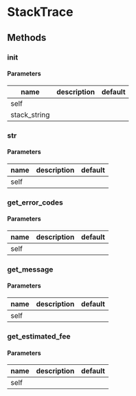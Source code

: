 # StackTrace




## Methods


### __init__




#### Parameters
name | description | default
--- | --- | ---
self |  | 
stack_string |  | 





### __str__




#### Parameters
name | description | default
--- | --- | ---
self |  | 





### get_error_codes




#### Parameters
name | description | default
--- | --- | ---
self |  | 





### get_message




#### Parameters
name | description | default
--- | --- | ---
self |  | 





### get_estimated_fee




#### Parameters
name | description | default
--- | --- | ---
self |  | 








